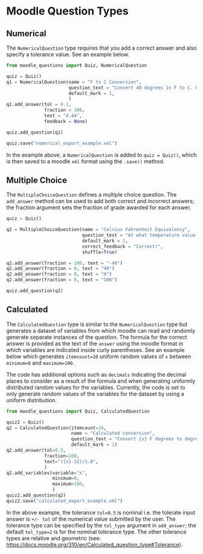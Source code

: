 # Moodle Question Types

## Numerical
The `NumericalQuestion` type requires that you add a correct answer and also specify a tolerance value. See an example below.

```python
from moodle_questions import Quiz, NumericalQuestion

quiz = Quiz()
q1 = NumericalQuestion(name = "F to C Conversion",
                       question_text = "Convert 40 degrees in F to C. Only enter the numerical value.",
                       default_mark = 1,
                       )
q1.add_answer(tol = 0.1,
              fraction = 100,
              text = "4.44",
              feedback = None)

quiz.add_question(q1)

quiz.save("numerical_export_example.xml")
```

In the example above, a `NumericalQuestion` is added to `quiz = Quiz()`, which is then saved to a moodle `xml` format using the `.save()` method.

## Multiple Choice
The `MultipleChoiceQuestion` defines a multiple choice question. The `add_answer` method can be used to add both correct and incorrect answers; the fraction argument sets the fraction of grade awarded for each answer.
```python
quiz = Quiz()

q2 = MultipleChoiceQuestion(name = "Celsius Fahrenheit Equivalency",
                            question_text = "At what temperature value do the Fahrenheit and Celsius scales have the same numerical value?",
                            default_mark = 1,
                            correct_feedback = "Correct!",
                            shuffle=True)

q2.add_answer(fraction = 100, text = "-40")
q2.add_answer(fraction = 0, text = "40")
q2.add_answer(fraction = 0, text = "0")
q2.add_answer(fraction = 0, text = "100")

quiz.add_question(q2)
```

## Calculated
The `CalculatedQuestion` type is similar to the `NumericalQuestion` type but generates a dataset of variables from which moodle can read and randomly generate separate instances of the question. The formula for the correct answer is provided as the text of the `answer` using the moodle format in which variables are indicated inside curly parentheses. See an example below which generates `itemcount=10` uniform random values of `x` between `minimum=0` and `maximum=100`. 

The code has additional options such as `decimals` indicating the decimal places to consider as a result of the formula and when generating uniformly distributed random values for the variables. Currently, the code is set to only generate random values of the variables for the dataset by using a uniform distribution.

```python
from moodle_questions import Quiz, CalculatedQuestion

quiz2 = Quiz()
q2 = CalculatedQuestion(itemcount=10,
                        name = "Calculated conversion",
                        question_text = "Convert {x} F degrees to degree Celsius.",
                        default_mark = 1)
q2.add_answer(tol=0.5,
              fraction=100,
              text="({x}-32)/1.8",
              )
q2.add_variables(variable="x",
                 minimum=0,
                 maximum=100,
                 )
quiz2.add_question(q2)
quiz2.save("calculated_export_example.xml")
```

In the above example, the tolerance `tol=0.5` is nominal i.e. the tolerate input answer is `+/- tol` of the numerical value submitted by the user. The tolerance type can be specified by the `tol_type` argument in `add_answer`; the default `tol_type=2` is for the nominal tolerance type. The other tolerance types are relative and geometric (see: https://docs.moodle.org/310/en/Calculated_question_type#Tolerance).
